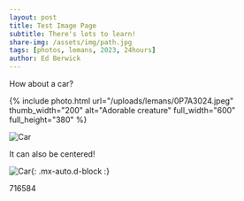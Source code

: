 ```yaml
---
layout: post
title: Test Image Page
subtitle: There's lots to learn!
share-img: /assets/img/path.jpg
tags: [photos, lemans, 2023, 24hours]
author: Ed Berwick
---
```


How about a car?

<div class="photoswipe-gallery">
  {% include photo.html
     url="/uploads/lemans/0P7A3024.jpeg"
     thumb_width="200" alt="Adorable creature"
     full_width="600" full_height="380"
  %}
</div>

![Car](https://bezsez.co.uk/uploads/lemans/0P7A3024.jpeg)

It can also be centered!

![Car](https://bezsez.co.uk/uploads/lemans/0P7A3024.jpeg){: .mx-auto.d-block :}


716584

